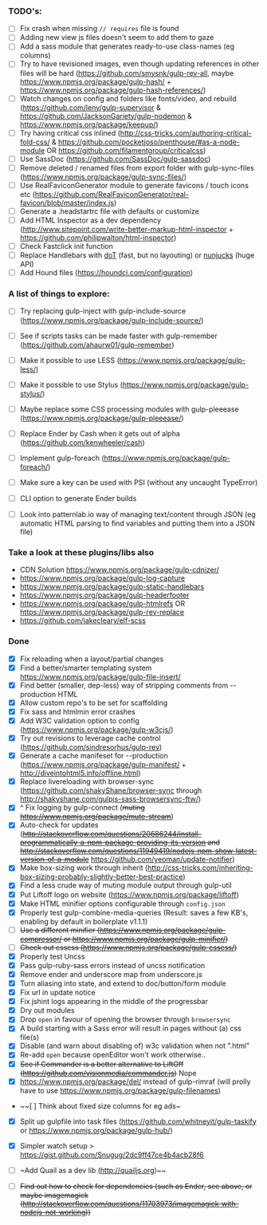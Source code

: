 ### TODO's:

  - [ ] Fix crash when missing `// requires` file is found 
  - [ ] Adding new view js files doesn't seem to add them to gaze
  - [ ] Add a sass module that generates ready-to-use class-names (eg columns)
  - [ ] Try to have revisioned images, even though updating references in other files will be hard (https://github.com/smysnk/gulp-rev-all, maybe https://www.npmjs.org/package/gulp-hash/ + https://www.npmjs.org/package/gulp-hash-references/)
  - [ ] Watch changes on config and folders like fonts/video, and rebuild (https://github.com/leny/gulp-supervisor & https://github.com/JacksonGariety/gulp-nodemon & https://www.npmjs.org/package/keepup/)
  - [ ] Try having critical css inlined (http://css-tricks.com/authoring-critical-fold-css/ & https://github.com/pocketjoso/penthouse/#as-a-node-module OR https://github.com/filamentgroup/criticalcss)
  - [ ] Use SassDoc (https://github.com/SassDoc/gulp-sassdoc)
  - [ ] Remove deleted / renamed files from export folder with gulp-sync-files (https://www.npmjs.org/package/gulp-sync-files/)
  - [ ] Use RealFaviconGenerator module to generate favicons / touch icons etc (https://github.com/RealFaviconGenerator/real-favicon/blob/master/index.js)
  - [ ] Generate a .headstartrc file with defaults or customize
  - [ ] Add HTML Inspector as a dev dependency (http://www.sitepoint.com/write-better-markup-html-inspector + https://github.com/philipwalton/html-inspector)
  - [ ] Check Fastclick init function
  - [ ] Replace Handlebars with [doT](https://github.com/olado/doT) (fast, but no layouting) or [nunjucks](https://github.com/mozilla/nunjucks) (huge API)
  - [ ] Add Hound files (https://houndci.com/configuration)

### A list of things to explore:

  - [ ] Try replacing gulp-inject with gulp-include-source (https://www.npmjs.org/package/gulp-include-source/)
  - [ ] See if scripts tasks can be made faster with gulp-remember (https://github.com/ahaurw01/gulp-remember)
  - [ ] Make it possible to use LESS (https://www.npmjs.org/package/gulp-less/)
  - [ ] Make it possible to use Stylus (https://www.npmjs.org/package/gulp-stylus/)
  - [ ] Maybe replace some CSS processing modules with gulp-pleeease (https://www.npmjs.org/package/gulp-pleeease/)
  - [ ] Replace Ender by Cash when it gets out of alpha (https://github.com/kenwheeler/cash)
  - [ ] Implement gulp-foreach (https://www.npmjs.org/package/gulp-foreach/)
  - [ ] Make sure a key can be used with PSI (without any uncaught TypeError)
  - [ ] CLI option to generate Ender builds
  - [ ] Look into patternlab.io way of managing text/content through JSON (eg automatic HTML parsing to find variables and putting them into a JSON file)


  ### Take a look at these plugins/libs also

  - CDN Solution https://www.npmjs.org/package/gulp-cdnizer/
  - https://www.npmjs.org/package/gulp-log-capture
  - https://www.npmjs.org/package/gulp-static-handlebars
  - https://www.npmjs.org/package/gulp-headerfooter
  - https://www.npmjs.org/package/gulp-htmlrefs OR https://www.npmjs.org/package/gulp-rev-replace
  - https://github.com/jakecleary/elf-scss

### Done

  - [x] Fix reloading when a layout/partial changes
  - [x] Find a better/smarter templating system https://www.npmjs.org/package/gulp-file-insert/
  - [x] Find better (smaller, dep-less) way of stripping comments from --production HTML
  - [x] Allow custom repo's to be set for scaffolding
  - [x] Fix sass and htmlmin error crashes
  - [x] Add W3C validation option to config (https://www.npmjs.org/package/gulp-w3cjs/)
  - [x] Try out revisions to leverage cache control (https://github.com/sindresorhus/gulp-rev)
  - [x] Generate a cache manifeset for --production (https://www.npmjs.org/package/gulp-manifest/ + http://diveintohtml5.info/offline.html)
  - [x] Replace livereloading with browser-sync (https://github.com/shakyShane/browser-sync through http://shakyshane.com/gulpjs-sass-browsersync-ftw/)
  - [x] ^ Fix logging by gulp-connect (~~muting https://www.npmjs.org/package/mute-stream~~)
  - [x] Auto-check for updates (~~http://stackoverflow.com/questions/20686244/install-programmatically-a-npm-package-providing-its-version and http://stackoverflow.com/questions/11949419/nodejs-npm-show-latest-version-of-a-module~~ https://github.com/yeoman/update-notifier)
  - [x] Make box-sizing work through inherit (http://css-tricks.com/inheriting-box-sizing-probably-slightly-better-best-practice)
  - [x] Find a less crude way of muting module output through gulp-util
  - [x] Put Liftoff logo on website (https://www.npmjs.org/package/liftoff)
  - [x] Make HTML minifier options configurable through `config.json`
  - [x] Properly test gulp-combine-media-queries (Result: saves a few KB's, enabling by default in boilerplate v1.1.1)
  - [ ] ~~Use a different minifier (https://www.npmjs.org/package/gulp-compressor/ or https://www.npmjs.org/package/gulp-minifier/)~~
  - [ ] ~~Check out csscss (https://www.npmjs.org/package/gulp-csscss/)~~
  - [x] Properly test Uncss
  - [x] Pass gulp-ruby-sass errors instead of uncss notification
  - [x] Remove ender and underscore map from underscore.js
  - [x] Turn aliasing into state, and extend to doc/button/form module
  - [x] Fix url in update notice
  - [x] Fix jshint logs appearing in the middle of the progressbar
  - [x] Dry out modules
  - [x] Drop `open` in favour of opening the browser through `browsersync`
  - [x] A build starting with a Sass error will result in pages without (a) css file(s)
  - [x] Disable (and warn about disabling of) w3c validation when not ".html"
  - [x] Re-add `open` because openEditor won't work otherwise..
  - [x] ~~See if Commander is a better alternative to LiftOff (https://github.com/visionmedia/commander.js)~~ Nope
  - [x] https://www.npmjs.org/package/del/ instead of gulp-rimraf (will prolly have to use https://www.npmjs.org/package/gulp-filenames)
  - ~~[ ] Think about fixed size columns for eg ads~
  - [x] Split up gulpfile into task files (https://github.com/whitneyit/gulp-taskify or https://www.npmjs.org/package/gulp-hub/)
  - [x] Simpler watch setup > https://gist.github.com/Snugug/2dc9ff47ce4b4acb28f6
  - [ ] ~Add Quail as a dev lib (http://quailjs.org)~~
  - [ ] ~~Find out how to check for dependencies (such as Ender, see above, or maybe imagemagick (http://stackoverflow.com/questions/11703973/imagemagick-with-nodejs-not-working))~~
  